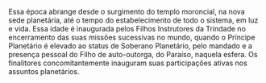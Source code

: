 ﻿Essa época abrange desde o surgimento do templo moroncial, na nova sede planetária, até o tempo do estabelecimento de todo o sistema, em luz e vida. Essa idade é inaugurada pelos Filhos Instrutores da Trindade no encerramento das suas missões sucessivas no mundo, quando o Príncipe Planetário é elevado ao status de Soberano Planetário, pelo mandado e a presença pessoal do Filho de auto-outorga, do Paraíso, naquela esfera. Os finalitores concomitantemente inauguram suas participações ativas nos assuntos planetários.